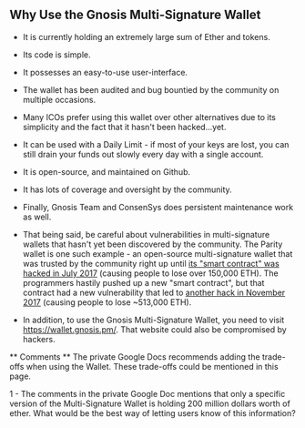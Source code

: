 ## Why Use the Gnosis Multi-Signature Wallet

- It is currently holding an extremely large sum of Ether and tokens.

- Its code is simple.

- It possesses an easy-to-use user-interface.

- The wallet has been audited and bug bountied by the community on multiple occasions.

- Many ICOs prefer using this wallet over other alternatives due to its simplicity and the fact that it hasn't been hacked...yet.

- It can be used with a Daily Limit - if most of your keys are lost, you can still drain your funds out slowly every day with a single account.

- It is open-source, and maintained on Github.

- It has lots of coverage and oversight by the community.

- Finally, Gnosis Team and ConsenSys does persistent maintenance work as well.

- That being said, be careful about vulnerabilities in multi-signature wallets that hasn't yet been discovered by the community. The Parity wallet is one such example - an open-source multi-signature wallet that was trusted by the community right up until [its "smart contract" was hacked in July 2017](https://blog.zeppelin.solutions/on-the-parity-wallet-multisig-hack-405a8c12e8f7) (causing people to lose  over 150,000 ETH). The programmers hastily pushed up a new "smart contract", but that contract had a new vulnerability that led to [another hack in November 2017](https://hackernoon.com/parity-wallet-hack-2-electric-boogaloo-e493f2365303) (causing people to lose ~513,000 ETH).

- In addition, to use the Gnosis Multi-Signature Wallet, you need to visit https://wallet.gnosis.pm/. That website could also be compromised by hackers.

** Comments **
The private Google Docs recommends adding the trade-offs when using the Wallet. These trade-offs could be mentioned in this page.

1 - The comments in the private Google Doc mentions that only a specific version of the Multi-Signature Wallet is holding 200 million dollars worth of ether. What would be the best way of letting users know of this information?